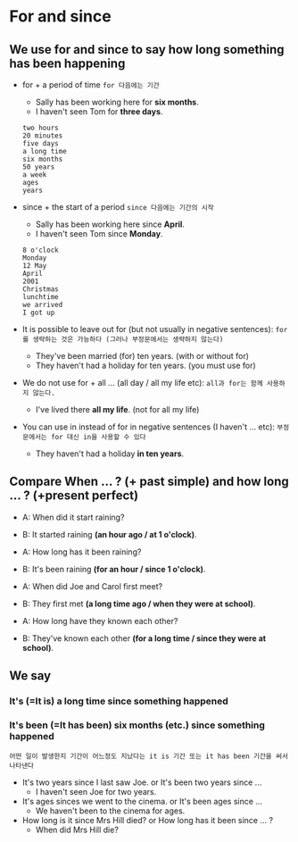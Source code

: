 # For and since

## We use for and since to say how long something has been happening

- for + a period of time `for 다음에는 기간`
  - Sally has been working here for **six months**.
  - I haven't seen Tom for **three days**.

  ```
  two hours
  20 minutes
  five days
  a long time
  six months
  50 years
  a week
  ages
  years
  ```
- since + the start of a period `since 다음에는 기간의 시작`
  - Sally has been working here since **April**.
  - I haven't seen Tom since **Monday**.

  ```
  8 o'clock
  Monday
  12 May
  April
  2001
  Christmas
  lunchtime
  we arrived
  I got up
  ```
- It is possible to leave out for (but not usually in negative sentences): `for를 생략하는 것은 가능하다 (그러나 부정문에서는 생략하지 않는다)`
  - They've been married (for) ten years. (with or without for)
  - They haven't had a holiday for ten years. (you must use for)
- We do not use for + all ... (all day / all my life etc): `all과 for는 함께 사용하지 않는다.`
  - I've lived there **all my life**. (not for all my life)
- You can use in instead of for in negative sentences (I haven't ... etc): `부정문에서는 for 대신 in을 사용할 수 있다`
  - They haven't had a holiday **in ten years**.

## Compare When ... ? (+ past simple) and how long ... ? (+present perfect)

- A: When did it start raining?
- B: It started raining **(an hour ago / at 1 o'clock)**.

- A: How long has it been raining?
- B: It's been raining **(for an hour / since 1 o'clock)**.

- A: When did Joe and Carol first meet?
- B: They first met **(a long time ago / when they were at school)**.

- A: How long have they known each other?
- B: They've known each other **(for a long time / since they were at school)**.

## We say

### It's (=It is) a long time since something happened

### It's been (=It has been) six months (etc.) since something happened

`어떤 일이 발생한지 기간이 어느정도 지났다는 it is 기간 또는 it has been 기간을 써서 나타낸다`

- It's two years since I last saw Joe. or It's been two years since ...
  - I haven't seen Joe for two years.
- It's ages sinces we went to the cinema. or It's been ages since ...
  - We haven't been to the cinema for ages.
- How long is it since Mrs Hill died? or How long has it been since ... ?
  - When did Mrs Hill die?
